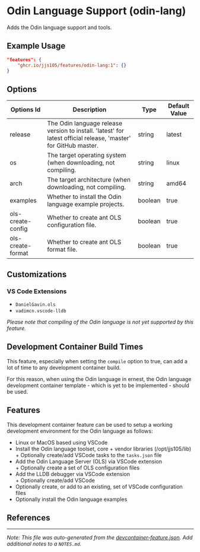 
# Odin Language Support (odin-lang)

Adds the Odin language support and tools.

## Example Usage

```json
"features": {
    "ghcr.io/jjs105/features/odin-lang:1": {}
}
```

## Options

| Options Id | Description | Type | Default Value |
|-----|-----|-----|-----|
| release | The Odin language release version to install. 'latest' for latest official release, 'master' for GitHub master. | string | latest |
| os | The target operating system (when downloading, not compiling. | string | linux |
| arch | The target architecture (when downloading, not compiling. | string | amd64 |
| examples | Whether to install the Odin language example projects. | boolean | true |
| ols-create-config | Whether to create ant OLS configuration file. | boolean | true |
| ols-create-format | Whether to create ant OLS format file. | boolean | true |

## Customizations

### VS Code Extensions

- `DanielGavin.ols`
- `vadimcn.vscode-lldb`

_Please note that compiling of the Odin language is not yet supported by this
feature._

## Development Container Build Times

This feature, especially when setting the `compile` option to true, can add a
lot of time to any development container build.

For this reason, when using the Odin language in ernest, the Odin language
development container template - which is yet to be implemented - should be
used.

## Features

This development container feature can be used to setup a working development
environment for the Odin language as follows:

* Linux or MacOS based using VSCode
* Install the Odin language toolset, core + vendor libraries (/opt/jjs105/lib)  
  \+ Optionally create/add VSCode tasks to the `tasks.json` file
* Add the Odin Language Server (OLS) via VSCode extension  
  \+ Optionally create a set of OLS configuration files  
* Add the LLDB debugger via VSCode extension  
  \+ Optionally create/add VSCode 
* Optionally create, or add to an existing, set of VSCode configuration files
* Optionally install the Odin language examples

## References

<!-- markdownlint-disable-file MD041 -->

---

_Note: This file was auto-generated from the [devcontainer-feature.json](devcontainer-feature.json).  Add additional notes to a `NOTES.md`._
